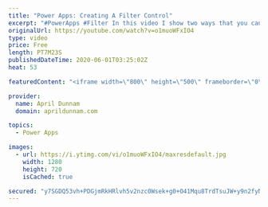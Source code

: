 ```yaml
---
title: "Power Apps: Creating A Filter Control"
excerpt: "#PowerApps #Filter In this video I show two ways that you can create a Filter Control to refine the results in a gallery."
originalUrl: https://youtube.com/watch?v=o1muoWFxIO4
type: video
price: Free
length: PT7M23S
publishedDateTime: 2020-06-01T03:25:02Z
heat: 53

featuredContent: "<iframe width=\"800\" height=\"500\" frameborder=\"0\" src=\"https://www.youtube.com/embed/o1muoWFxIO4\" allow=\"accelerometer; autoplay; encrypted-media; gyroscope; picture-in-picture\" allowfullscreen></iframe>"

provider:
  name: April Dunnam
  domain: aprildunnam.com

topics:
  - Power Apps

images:
  - url: https://i.ytimg.com/vi/o1muoWFxIO4/maxresdefault.jpg
    width: 1280
    height: 720
    isCached: true

secured: "y7SGDQ53vh+PDGjmRkHRlvh5v2nzc0Wsek+g0+O41Mqu8TrdTsuJW+y9n2fyNwZNfa1IySeDKpmsrPfR4AveNsOIg7O7EadfFCp2z5qnCkjYbJpgaQcJjtyCf24VjgW4xgy1LUlO9/j72bqcAqkOlVHwdsNxsosC8pW2CJvTuaSYmQNCMRnH9+LMrcjcieCkLsUIsg4qGLeOhQYMvNqDuqwBzHbT4t91B4KGXbKlqMzwfH1t9G1F8N7WAzXso+1TzH5byYFQxm8KmaqFzttErBvSqvSBh4EEuHVy6J1Be10mIZJnq4KGJbDfc47aYFaKRI4mGmcUDz5i9MbpRj8v+FhK0iIzDc67UW9GanDuU4a95p2Cp7xF9a8Z16ShL4QTqK4T3RB4lDKn6EUHUoK9CpG1j/wb659/Z7KCD0532Kc=;UtzX8hbFEpqPV/8BIt1UBg=="
---
```


